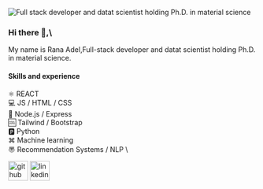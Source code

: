 ![Full stack developer and datat scientist holding Ph.D. in material science](https://arturssmirnovs.github.io/github-profile-readme-generator/images/banner.png)

### Hi there 👋,\ 
My name is Rana Adel,Full-stack developer and datat scientist holding Ph.D. in material science.

#### Skills and experience
⚛️  REACT \
💻 JS / HTML / CSS\
🔳 Node.js / Express\
🆒 Tailwind / Bootstrap \
🅿️ Python \
⌘ Machine learning \
〠 Recommendation Systems / NLP \


[<img src='https://cdn.jsdelivr.net/npm/simple-icons@3.0.1/icons/github.svg' alt='github' height='40'>](https://github.com/RoadRana)  [<img src='https://cdn.jsdelivr.net/npm/simple-icons@3.0.1/icons/linkedin.svg' alt='linkedin' height='40'>](https://www.linkedin.com/in/https://www.linkedin.com/in/rana-adel-794337a7//)  

